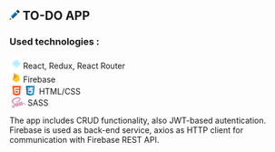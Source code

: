  
 ## <img src="src/assets/pencil.svg" alt="drawing" width="18"/> TO-DO APP 

### Used technologies :

<img src="src/assets/react-icon.svg" alt="drawing" width="24" style="vertical-align: bottom"/>React, Redux, React Router</br>
<img src="src/assets/firebase-icon.svg" alt="drawing" width="24" style="vertical-align: bottom"/>Firebase</br>
<img src="src/assets/html-icon.svg" alt="drawing" width="17" style="vertical-align:-2px; margin-left: 4px"/> <img src="src/assets/css-icon.svg" alt="drawing" width="23" style="vertical-align:-5px"/> HTML/CSS</br>
<img src="src/assets/sass-icon.svg" alt="drawing" width="24" style="vertical-align: bottom;margin-left: 4px" />  SASS

<p>The app includes CRUD functionality, also JWT-based autentication. Firebase is used as back-end service, axios as HTTP client for communication with Firebase REST API. </p> 
